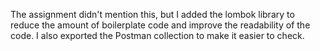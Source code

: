 The assignment didn't mention this, but I added the lombok library to reduce the amount of boilerplate code and improve 
the readability of the code. I also exported the Postman collection to make it easier to check.